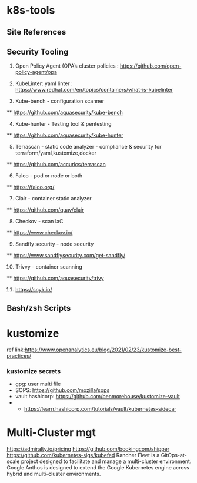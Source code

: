 # k8s-tools

Site References
---------------


Security Tooling
----------------
1. Open Policy Agent (OPA): cluster policies : https://github.com/open-policy-agent/opa

2. KubeLinter: yaml linter : https://www.redhat.com/en/topics/containers/what-is-kubelinter

3. Kube-bench - configuration scanner

** https://github.com/aquasecurity/kube-bench

4. Kube-hunter - Testing tool & pentesting

** https://github.com/aquasecurity/kube-hunter

5. Terrascan - static code analyzer - compliance & security for terraform/yaml,kustomize,docker

** https://github.com/accurics/terrascan 

6. Falco - pod or node or both

** https://falco.org/

7. Clair - container static analyzer

** https://github.com/quay/clair

8. Checkov - scan IaC

** https://www.checkov.io/

9. Sandfly security - node security

** https://www.sandflysecurity.com/get-sandfly/

10. Trivvy - container scanning

** https://github.com/aquasecurity/trivy

11. https://snyk.io/



Bash/zsh Scripts
-------------

# kustomize

ref link:https://www.openanalytics.eu/blog/2021/02/23/kustomize-best-practices/

### kustomize secrets
* gpg: user multi file
* SOPS: https://github.com/mozilla/sops
* vault hashicorp: https://github.com/benmorehouse/kustomize-vault
* * https://learn.hashicorp.com/tutorials/vault/kubernetes-sidecar


Multi-Cluster mgt
=============
https://admiralty.io/pricing
https://github.com/bookingcom/shipper
https://github.com/kubernetes-sigs/kubefed
Rancher
Fleet is a GitOps-at-scale project designed to facilitate and manage a multi-cluster environment.
Google Anthos is designed to extend the Google Kubernetes engine across hybrid and multi-cluster environments.


